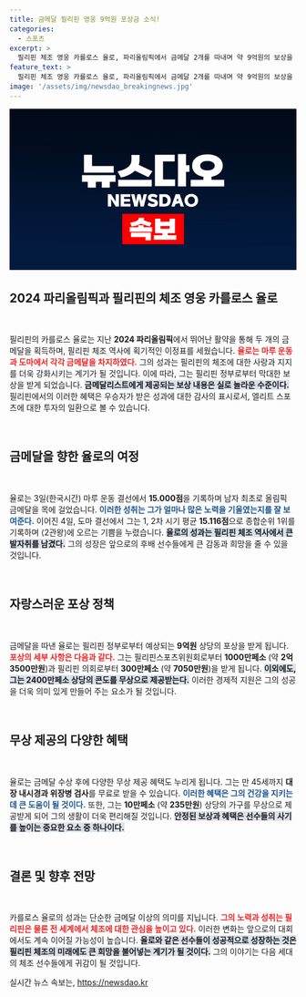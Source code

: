 ```yaml
---
title: 금메달 필리핀 영웅 9억원 포상금 소식!
categories:
  - 스포츠
excerpt: >
  필리핀 체조 영웅 카를로스 율로, 파리올림픽에서 금메달 2개를 따내며 약 9억원의 보상을 받게 된다! 콘도, 건강검진, 가구까지 무상 지원받는 그의 특별한 혜택을 놓치지 마세요!
feature_text: >
  필리핀 체조 영웅 카를로스 율로, 파리올림픽에서 금메달 2개를 따내며 약 9억원의 보상을 받게 된다! 콘도, 건강검진, 가구까지 무상 지원받는 그의 특별한 혜택을 놓치지 마세요!
image: '/assets/img/newsdao_breakingnews.jpg'
---
```


<p><img src="/assets/img/newsdao_breakingnews.jpg" alt="ranknews 속보" /></p>

<h2 data-ke-size="size26">2024 파리올림픽과 필리핀의 체조 영웅 카를로스 율로</h2>

<p data-ke-size="size16">&nbsp;</p>

<p>필리핀의 카를로스 율로는 지난 <b>2024 파리올림픽</b>에서 뛰어난 활약을 통해 두 개의 금메달을 획득하며, 필리핀 체조 역사에 획기적인 이정표를 세웠습니다. <b><span style="color: #ee2323;">율로는 마루 운동과 도마에서 각각 금메달을 차지하였다.</span></b> 그의 성과는 필리핀의 체조에 대한 사랑과 지지를 더욱 강화시키는 계기가 될 것입니다. 이에 따라, 그는 필리핀 정부로부터 막대한 보상을 받게 되었습니다. <b><span style="background-color: #21538527;">금메달리스트에게 제공되는 보상 내용은 실로 놀라운 수준이다.</span></b> 필리핀에서의 이러한 혜택은 우승자가 받은 성과에 대한 감사의 표시로서, 엘리트 스포츠에 대한 투자의 일환으로 볼 수 있습니다.</p>

<p data-ke-size="size16">&nbsp;</p>

<h2 data-ke-size="size26">금메달을 향한 율로의 여정</h2>

<p data-ke-size="size16">&nbsp;</p>

<p>율로는 3일(한국시간) 마루 운동 결선에서 <b>15.000점</b>을 기록하며 남자 최초로 올림픽 금메달을 목에 걸었습니다. <b><span style="color: #1a5490;">이러한 성취는 그가 얼마나 많은 노력을 기울였는지를 잘 보여준다.</span></b> 이어진 4일, 도마 결선에서 그는 1, 2차 시기 평균 <b>15.116점</b>으로 종합순위 1위를 기록하며 ⟨2관왕⟩에 오르는 기쁨을 누렸습니다. <b><span style="background-color: #21538527;">율로의 성과는 필리핀 체조 역사에서 큰 발자취를 남겼다.</span></b> 그의 성장은 앞으로의 후배 선수들에게 큰 감동과 희망을 줄 수 있을 것입니다.</p>

<p data-ke-size="size16">&nbsp;</p>

<h2 data-ke-size="size26">자랑스러운 포상 정책</h2>

<p data-ke-size="size16">&nbsp;</p>

<p>금메달을 따낸 율로는 필리핀 정부로부터 예상되는 <b>9억원</b> 상당의 포상을 받게 됩니다. <b><span style="color: #ee2323;">포상의 세부 사항은 다음과 같다.</span></b> 그는 필리핀스포츠위원회로부터 <b>1000만페소</b> (약 <b>2억3500만원</b>)과 필리핀 의회로부터 <b>300만페소</b> (약 <b>7050만원</b>)을 받게 됩니다. <b><span style="background-color: #21538527;">이외에도, 그는 2400만페소 상당의 콘도를 무상으로 제공받는다.</span></b> 이러한 경제적 지원은 그의 성공을 더욱 의미 있게 만들어 주는 요소가 될 것입니다.</p>

<p data-ke-size="size16">&nbsp;</p>

<h2 data-ke-size="size26">무상 제공의 다양한 혜택</h2>

<p data-ke-size="size16">&nbsp;</p>

<p>율로는 금메달 수상 후에 다양한 무상 제공 혜택도 누리게 됩니다. 그는 만 45세까지 <b>대장 내시경과 위장병 검사</b>를 무료로 받을 수 있습니다. <b><span style="color: #1a5490;">이러한 혜택은 그의 건강을 지키는 데 큰 도움이 될 것이다.</span></b> 또한, 그는 <b>10만페소</b> (약 <b>235만원</b>) 상당의 가구를 무상으로 제공받게 되어 그의 생활이 더욱 편리해질 것입니다. <b><span style="background-color: #21538527;">안정된 보상과 혜택은 선수들의 사기를 높이는 중요한 요소 중 하나이다.</span></b></p>

<p data-ke-size="size16">&nbsp;</p>

<h2 data-ke-size="size26">결론 및 향후 전망</h2>

<p data-ke-size="size16">&nbsp;</p>

<p>카를로스 율로의 성과는 단순한 금메달 이상의 의미를 지닙니다. <b><span style="color: #ee2323;">그의 노력과 성취는 필리핀은 물론 전 세계에서 체조에 대한 관심을 높이고 있다.</span></b> 이러한 변화는 앞으로의 대회에서도 계속 이어질 가능성이 높습니다. <b><span style="background-color: #21538527;">율로와 같은 선수들이 성공적으로 성장하는 것은 필리핀 체조의 미래에도 큰 희망을 불어넣는 계기가 될 것이다.</span></b> 그의 이야기는 다음 세대의 체조 선수들에게 귀감이 될 것입니다.</p>
실시간 뉴스 속보는, <a href="https://newsdao.kr" rel="dofollow">https://newsdao.kr</a>


